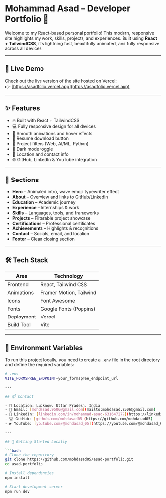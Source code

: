 # Mohammad Asad – Developer Portfolio 🚀

Welcome to my React-based personal portfolio! This modern, responsive site highlights my work, skills, projects, and experiences. Built using **React + TailwindCSS**, it's lightning fast, beautifully animated, and fully responsive across all devices.

---

## 🔗 Live Demo

Check out the live version of the site hosted on Vercel:  
👉 [https://asadfolio.vercel.app](https://asadfolio.vercel.app)

---

## ✨ Features

- 🔥 Built with React + TailwindCSS
- 💻 Fully responsive design for all devices
- 🎨 Smooth animations and hover effects
- 📄 Resume download button
- 🧠 Project filters (Web, AI/ML, Python)
- 🌙 Dark mode toggle
- 📍 Location and contact info
- 🌐 GitHub, LinkedIn & YouTube integration

---

## 🧩 Sections

- **Hero** – Animated intro, wave emoji, typewriter effect
- **About** – Overview and links to GitHub/LinkedIn
- **Education** – Academic journey
- **Experience** – Internships & work
- **Skills** – Languages, tools, and frameworks
- **Projects** – Filterable project showcase
- **Certifications** – Professional certificates
- **Achievements** – Highlights & recognitions
- **Contact** – Socials, email, and location
- **Footer** – Clean closing section

---

## 🛠️ Tech Stack

| Area        | Technology              |
|-------------|--------------------------|
| Frontend    | React, Tailwind CSS      |
| Animations  | Framer Motion, Tailwind  |
| Icons       | Font Awesome             |
| Fonts       | Google Fonts (Poppins)   |
| Deployment  | Vercel                   |
| Build Tool  | Vite                     |

---

## 🔑 Environment Variables

To run this project locally, you need to create a `.env` file in the root directory and define the required variables:

```bash
# .env
VITE_FORMSPREE_ENDPOINT=your_formspree_endpoint_url

---

## 📫 Contact

- 📍 Location: Lucknow, Uttar Pradesh, India  
- 📧 Email: [mohdasad.9506@gmail.com](mailto:mohdasad.9506@gmail.com)  
- 💼 LinkedIn: [linkedin.com/in/mohammad-asad-631647277](https://linkedin.com/in/mohammad-asad-631647277)  
- 💻 GitHub: [github.com/mohdasad05](https://github.com/mohdasad05)  
- ▶️ YouTube: [youtube.com/@mohdasad_05](https://youtube.com/@mohdasad_05)

---

## 🚀 Getting Started Locally

```bash
# Clone the repository
git clone https://github.com/mohdasad05/asad-portfolio.git
cd asad-portfolio

# Install dependencies
npm install

# Start development server
npm run dev

